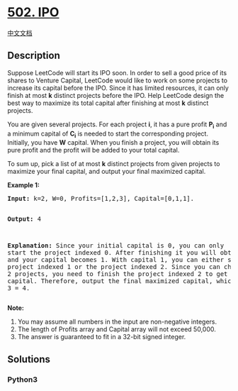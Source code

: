 # [502. IPO](https://leetcode.com/problems/ipo)

[中文文档](/leetcode/0500-0599/0502.IPO/README.md)

## Description

<p>
Suppose LeetCode will start its IPO soon. In order to sell a good price of its shares to Venture Capital, LeetCode would like to work on some projects to increase its capital before the IPO. Since it has limited resources, it can only finish at most <b>k</b> distinct projects before the IPO. Help LeetCode design the best way to maximize its total capital after finishing at most <b>k</b> distinct projects. 
</p>

<p>
You are given several projects. For each project <b>i</b>, it has a pure profit <b>P<sub>i</sub></b> and a minimum capital of <b>C<sub>i</sub></b> is needed to start the corresponding project. Initially, you have <b>W</b> capital. When you finish a project, you will obtain its pure profit and the profit will be added to your total capital.
</p>

<p>
To sum up, pick a list of at most <b>k</b> distinct projects from given projects to maximize your final capital, and output your final maximized capital.
</p>

<p><b>Example 1:</b><br />
<pre>
<b>Input:</b> k=2, W=0, Profits=[1,2,3], Capital=[0,1,1].

<b>Output:</b> 4

<b>Explanation:</b> Since your initial capital is 0, you can only start the project indexed 0.
             After finishing it you will obtain profit 1 and your capital becomes 1.
             With capital 1, you can either start the project indexed 1 or the project indexed 2.
             Since you can choose at most 2 projects, you need to finish the project indexed 2 to get the maximum capital.
             Therefore, output the final maximized capital, which is 0 + 1 + 3 = 4.
</pre>
</p>

<p><b>Note:</b><br>
<ol>
<li>You may assume all numbers in the input are non-negative integers.</li>
<li>The length of Profits array and Capital array will not exceed 50,000.</li>
<li>The answer is guaranteed to fit in a 32-bit signed integer.</li>
</ol>
</p>

## Solutions

<!-- tabs:start -->

### **Python3**

```python

```

<!-- tabs:end -->
